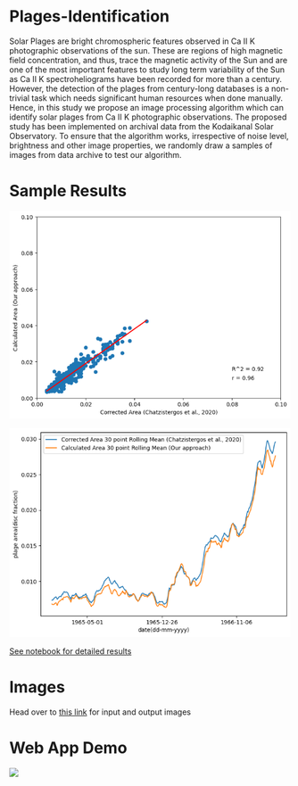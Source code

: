 # Plages-Identification

Solar Plages are bright chromospheric features observed in Ca II K photographic observations of the sun. These are regions of high magnetic field concentration, and thus, trace the magnetic activity of the Sun and are one of the most important features to study long term variability of the Sun as Ca II K spectroheliograms have been recorded for more than a century. However, the detection of the plages from century-long databases is a non-trivial task which needs significant human resources when done manually. Hence, in this study we propose an image processing algorithm which can identify solar plages from Ca II K photographic observations. The proposed study has been implemented on archival data from the Kodaikanal Solar Observatory. To ensure that the algorithm works, irrespective of noise level, brightness and other image properties, we randomly draw a samples of images from data archive to test our algorithm.

# Sample Results


![](./scatter_20.png)


![](./time_series_20.png)


[See notebook for detailed results](./demo.ipynb)


# Images

Head over to [this link](https://drive.google.com/drive/folders/1nMKew8hG8Eo6Ej1jSz7uSgyiW4C4AzGK?usp=share_link) for input and output images


# Web App Demo


![](./demo.gif)

